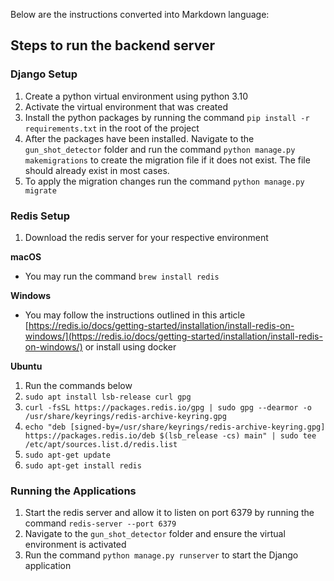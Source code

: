 Below are the instructions converted into Markdown language:

## Steps to run the backend server

### Django Setup

1. Create a python virtual environment using python 3.10
2. Activate the virtual environment that was created
3. Install the python packages by running the command `pip install -r requirements.txt` in the root of the project
4. After the packages have been installed. Navigate to the `gun_shot_detector` folder and run the command `python manage.py makemigrations` to create the migration file if it does not exist. The file should already exist in most cases.
5. To apply the migration changes run the command `python manage.py migrate`

### Redis Setup

1. Download the redis server for your respective environment

**macOS**

- You may run the command `brew install redis`

**Windows**

- You may follow the instructions outlined in this article [https://redis.io/docs/getting-started/installation/install-redis-on-windows/](https://redis.io/docs/getting-started/installation/install-redis-on-windows/) or install using docker

**Ubuntu**

1. Run the commands below
2. `sudo apt install lsb-release curl gpg`
3. `curl -fsSL https://packages.redis.io/gpg | sudo gpg --dearmor -o /usr/share/keyrings/redis-archive-keyring.gpg`
4. `echo "deb [signed-by=/usr/share/keyrings/redis-archive-keyring.gpg] https://packages.redis.io/deb $(lsb_release -cs) main" | sudo tee /etc/apt/sources.list.d/redis.list`
5. `sudo apt-get update`
6. `sudo apt-get install redis`

### Running the Applications

1. Start the redis server and allow it to listen on port 6379 by running the command `redis-server --port 6379`
2. Navigate to the `gun_shot_detector` folder and ensure the virtual environment is activated
3. Run the command `python manage.py runserver` to start the Django application
